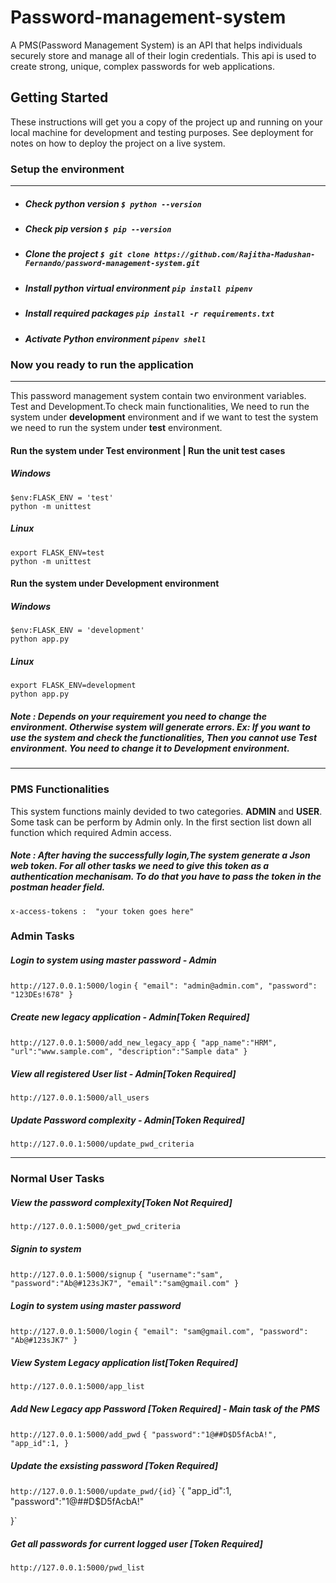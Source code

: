 # Password-management-system
A PMS(Password Management System) is an API that helps individuals securely store and manage all of their login credentials. This api is used to create strong, unique, complex passwords for web applications. 

## Getting Started
These instructions will get you a copy of the project up and running on your local machine for development and testing purposes. See deployment for notes on how to deploy the project on a live system.

### Setup the environment

------------


-  ##### Check python version `$ python --version`
- ##### Check pip version `$ pip --version`
- ##### Clone the project `$ git clone https://github.com/Rajitha-Madushan-Fernando/password-management-system.git`
-  ##### Install python virtual environment `pip install pipenv`
- #####  Install required packages  `pip install -r requirements.txt` 
- #####  Activate Python environment `pipenv shell` 


### Now you ready to run the application

------------
This  password management system contain two environment variables. Test and Development.To check main functionalities, We need to run the system under **development** environment and if we want to test the system we need to run the system under **test** environment.

#### Run the system under Test environment | Run the unit test cases
##### Windows 
	$env:FLASK_ENV = 'test'
	python -m unittest
##### Linux
	export FLASK_ENV=test
	python -m unittest

#### Run the system under Development environment
##### Windows 
	$env:FLASK_ENV = 'development'
	python app.py
##### Linux
	export FLASK_ENV=development
	python app.py

##### Note : Depends on your requirement you need to change the environment. Otherwise system will generate errors. Ex: If you want to use the system and check the functionalities, Then you cannot use Test environment. You need to change it to **Development environment**.
------------
### PMS Functionalities
This system functions mainly devided to two categories. **ADMIN** and **USER**.  Some task can be perform by Admin only. In the first section list down all  function which required Admin access.

##### Note : After having the  successfully login,The system generate a Json web token. For all other tasks we need to give this token as a authentication mechanisam. To do that you have to pass the token in the postman header field. 
`x-access-tokens :  "your token goes here"`

### Admin  Tasks
##### Login to system using master password - Admin
`http://127.0.0.1:5000/login`
`{
	"email": "admin@admin.com",
	"password": "123DEs!678"
}`

##### Create new legacy application - Admin[Token Required]
`http://127.0.0.1:5000/add_new_legacy_app`
 `{
    "app_name":"HRM",
    "url":"www.sample.com",
    "description":"Sample data"
}`
##### View all registered User list - Admin[Token Required]
`http://127.0.0.1:5000/all_users`

##### Update Password complexity - Admin[Token Required]
`http://127.0.0.1:5000/update_pwd_criteria`

 

------------

### Normal User Tasks
##### View the password complexity[Token Not Required] 
 `http://127.0.0.1:5000/get_pwd_criteria`

##### Signin  to system 
 `http://127.0.0.1:5000/signup`
 `{
	"username":"sam",
	"password":"Ab@#123sJK7",
	"email":"sam@gmail.com"
}`
##### Login to system using master password
`http://127.0.0.1:5000/login`
`{
	"email": "sam@gmail.com",
	"password": "Ab@#123sJK7"
}`
##### View System Legacy application list[Token Required]
 `http://127.0.0.1:5000/app_list`

##### Add New Legacy app Password [Token Required] - Main task of the PMS
`http://127.0.0.1:5000/add_pwd`
 `{
	"password":"1@##D$D5fAcbA!",
	"app_id":1,
}`

##### Update the exsisting password [Token Required]
`http://127.0.0.1:5000/update_pwd/{id}`
 `{
 	"app_id":1,
	"password":"1@##D$D5fAcbA!"
	
}`

##### Get all passwords for current logged user [Token Required]
`http://127.0.0.1:5000/pwd_list`
